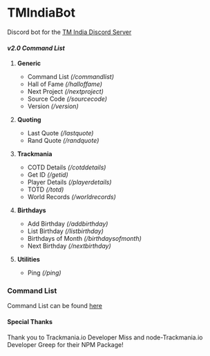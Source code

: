 # TMIndiaBot

Discord bot for the [TM India Discord Server](https://discord.gg/aztYuhWxgU "TM India Discord invite")



#### ***v2.0 Command List***

1. **Generic**
    * Command List *(/commandlist)*
    * Hall of Fame *(/halloffame)*
    * Next Project *(/nextproject)*
    * Source Code *(/sourcecode)*
    * Version *(/version)*

2. **Quoting**
    * Last Quote *(/lastquote)*
    * Rand Quote *(/randquote)*

3. **Trackmania**
    * COTD Details *(/cotddetails)*
    * Get ID *(/getid)*
    * Player Details *(/playerdetails)*
    * TOTD *(/totd)*
    * World Records *(/worldrecords)*

4. **Birthdays**
    * Add Birthday *(/addbirthday)*
    * List Birthday *(/listbirthday)*
    * Birthdays of Month *(/birthdaysofmonth)*
    * Next Birthday *(/nextbirthday)*

5. **Utilities**
    * Ping *(/ping)*

### Command List

Command List can be found [here](https://gist.github.com/NottCurious/f9b618bbfd8aa133d0de2655b94bfca6)

#### Special Thanks

Thank you to Trackmania.io Developer Miss and node-Trackmania.io Developer Greep for their NPM Package!

